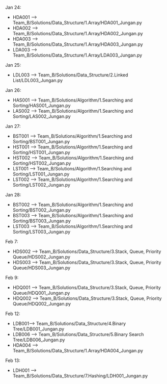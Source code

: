 Jan 24: 
* HDA001 --> Team_B/Solutions/Data_Structure/1.Array/HDA001_Jungan.py
* HDA002 --> Team_B/Solutions/Data_Structure/1.Array/HDA002_Jungan.py
* HDA003 --> Team_B/Solutions/Data_Structure/1.Array/HDA003_Jungan.py
* LDA003 --> Team_B/Solutions/Data_Structure/1.Array/LDA003_Jungan.py

Jan 25:
* LDL003 --> Team_B/Solutions/Data_Structure/2.Linked List/LDL003_Jungan.py

Jan 26:
* HAS001 --> Team_B/Solutions/Algorithm/1.Searching and Sorting/HAS001_Jungan.py
* LAS002 --> Team_B/Solutions/Algorithm/1.Searching and Sorting/LAS002_Jungan.py

Jan 27:
* BST001 --> Team_B/Solutions/Algorithm/1.Searching and Sorting/BST001_Jungan.py
* HST001 --> Team_B/Solutions/Algorithm/1.Searching and Sorting/HST001_Jungan.py
* HST002 --> Team_B/Solutions/Algorithm/1.Searching and Sorting/HST002_Jungan.py
* LST001 --> Team_B/Solutions/Algorithm/1.Searching and Sorting/LST001_Jungan.py
* LST002 --> Team_B/Solutions/Algorithm/1.Searching and Sorting/LST002_Jungan.py

Jan 28:
* BST002 --> Team_B/Solutions/Algorithm/1.Searching and Sorting/BST002_Jungan.py
* BST003 --> Team_B/Solutions/Algorithm/1.Searching and Sorting/BST003_Jungan.py
* LST003 --> Team_B/Solutions/Algorithm/1.Searching and Sorting/LST003_Jungan.py

Feb 7:
* HDS002 --> Team_B/Solutions/Data_Structure/3.Stack, Queue, Priority Queue/HDS002_Jungan.py
* HDS003 --> Team_B/Solutions/Data_Structure/3.Stack, Queue, Priority Queue/HDS003_Jungan.py

Feb 9:
* HDQ001 --> Team_B/Solutions/Data_Structure/3.Stack, Queue, Priority Queue/HDQ001_Jungan.py
* HDQ002 --> Team_B/Solutions/Data_Structure/3.Stack, Queue, Priority Queue/HDQ002_Jungan.py

Feb 12:
* LDB001--> Team_B/Solutions/Data_Structure/4.Binary Tree/LDB001_Jungan.py
* LDB006 --> Team_B/Solutions/Data_Structure/5.Binary Search Tree/LDB006_Jungan.py
* HDA004 --> Team_B/Solutions/Data_Structure/1.Array/HDA004_Jungan.py

Feb 13:
* LDH001 --> Team_B/Solutions/Data_Structure/7.Hashing/LDH001_Jungan.py
